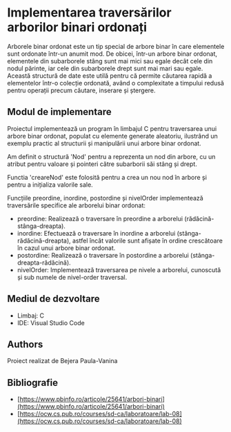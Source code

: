 # Implementarea traversărilor arborilor binari ordonați

Arborele binar ordonat este un tip special de arbore binar în care elementele sunt ordonate într-un anumit mod. De obicei, într-un arbore binar ordonat, elementele din subarborele stâng sunt mai mici sau egale decât cele din nodul părinte, iar cele din subarborele drept sunt mai mari sau egale. Această structură de date este utilă pentru că permite căutarea rapidă a elementelor într-o colecție ordonată, având o complexitate a timpului redusă pentru operații precum căutare, inserare și ștergere.

## Modul de implementare

Proiectul implementează un program în limbajul C pentru traversarea unui arbore binar ordonat, populat cu elemente generate aleatoriu, ilustrând un exemplu practic al structurii și manipulării unui arbore binar ordonat.

Am definit o structură 'Nod' pentru a reprezenta un nod din arbore, cu un atribut pentru valoare și pointeri către subarborii săi stâng și drept.

Functia 'creareNod' este folosită pentru a crea un nou nod în arbore și pentru a inițializa valorile sale.

Funcțiile preordine, inordine, postordine și nivelOrder implementează traversările specifice ale arborelui binar ordonat:

- preordine: Realizează o traversare în preordine a arborelui (rădăcină-stânga-dreapta).
- inordine: Efectuează o traversare în inordine a arborelui (stânga-rădăcină-dreapta), astfel încât valorile sunt afișate în ordine crescătoare în cazul unui arbore binar ordonat.
- postordine: Realizează o traversare în postordine a arborelui (stânga-dreapta-rădăcină).
- nivelOrder: Implementează traversarea pe nivele a arborelui, cunoscută și sub numele de nivel-order traversal.

## Mediul de dezvoltare

- Limbaj: C 
- IDE: Visual Studio Code

## Authors

Proiect realizat de Bejera Paula-Vanina

## Bibliografie

- [https://www.pbinfo.ro/articole/25641/arbori-binari](https://www.pbinfo.ro/articole/25641/arbori-binari)
- [https://ocw.cs.pub.ro/courses/sd-ca/laboratoare/lab-08](https://ocw.cs.pub.ro/courses/sd-ca/laboratoare/lab-08)

